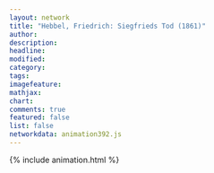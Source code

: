 ```yaml
---
layout: network
title: "Hebbel, Friedrich: Siegfrieds Tod (1861)"
author:
description:
headline:
modified:
category:
tags:
imagefeature: 
mathjax: 
chart: 
comments: true
featured: false
list: false
networkdata: animation392.js
---
```

{% include animation.html %}
